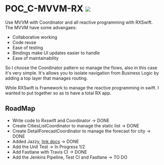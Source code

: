 # POC_C-MVVM-RX  ![](https://travis-ci.org/pjcau/POC_C-MVVM-RX.svg?branch=master)
Use MVVM with Coordinator and all reactive programming with RXSwift. The MVVM have some advangaes:

* Collaborative working
* Code reuse
* Ease of testing
* Bindings make UI updates easier to handle
* Ease of maintainability

So I choose the Coordinator pattern so manage the flows, also in this case it's very simple. 
It's allows you to isolate navigation from Business Logic by adding a top layer that manages routing.

While RXSwift is Framework to manage the reactive programming in swift.
I wanted to put together so as to have a total RX app.


## RoadMap
* Write code to Rxswift and Coordinator -> DONE
* Create CitiesListCoordinator to manage the static list  -> DONE
* Create DetailForecastCoordinator to manage the forecast for city  -> DONE
* Added Jazzy, [link docs](https://github.com/pjcau/POC_C-MVVM-RX/blob/master/POC_C-MVVM-RX/docs/index.html) -> DONE
* Add the Unit Test -> In Progress 1/2
* Add Fastlane with Travis CI -> DONE
* Add the Jenkins Pipeline, Test CI and Fastlane -> TO DO
